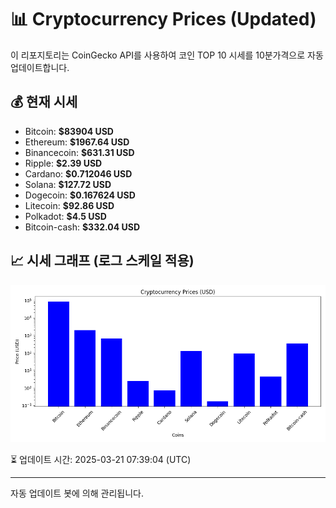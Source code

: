 
# 📊 Cryptocurrency Prices (Updated)

이 리포지토리는 CoinGecko API를 사용하여 코인 TOP 10 시세를 10분가격으로 자동 업데이트합니다.

## 💰 현재 시세
- Bitcoin: **$83904 USD**
- Ethereum: **$1967.64 USD**
- Binancecoin: **$631.31 USD**
- Ripple: **$2.39 USD**
- Cardano: **$0.712046 USD**
- Solana: **$127.72 USD**
- Dogecoin: **$0.167624 USD**
- Litecoin: **$92.86 USD**
- Polkadot: **$4.5 USD**
- Bitcoin-cash: **$332.04 USD**

## 📈 시세 그래프 (로그 스케일 적용)
![Crypto Prices](crypto_prices.png)

⏳ 업데이트 시간: 2025-03-21 07:39:04 (UTC)

---
자동 업데이트 봇에 의해 관리됩니다.
